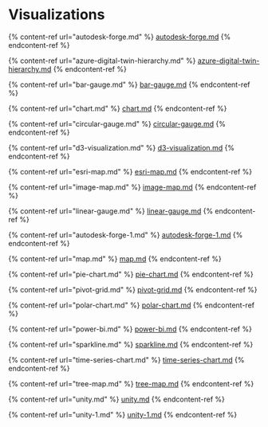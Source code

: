 # Visualizations

{% content-ref url="autodesk-forge.md" %}
[autodesk-forge.md](autodesk-forge.md)
{% endcontent-ref %}

{% content-ref url="azure-digital-twin-hierarchy.md" %}
[azure-digital-twin-hierarchy.md](azure-digital-twin-hierarchy.md)
{% endcontent-ref %}

{% content-ref url="bar-gauge.md" %}
[bar-gauge.md](bar-gauge.md)
{% endcontent-ref %}

{% content-ref url="chart.md" %}
[chart.md](chart.md)
{% endcontent-ref %}

{% content-ref url="circular-gauge.md" %}
[circular-gauge.md](circular-gauge.md)
{% endcontent-ref %}

{% content-ref url="d3-visualization.md" %}
[d3-visualization.md](d3-visualization.md)
{% endcontent-ref %}

{% content-ref url="esri-map.md" %}
[esri-map.md](esri-map.md)
{% endcontent-ref %}

{% content-ref url="image-map.md" %}
[image-map.md](image-map.md)
{% endcontent-ref %}

{% content-ref url="linear-gauge.md" %}
[linear-gauge.md](linear-gauge.md)
{% endcontent-ref %}

{% content-ref url="autodesk-forge-1.md" %}
[autodesk-forge-1.md](autodesk-forge-1.md)
{% endcontent-ref %}

{% content-ref url="map.md" %}
[map.md](map.md)
{% endcontent-ref %}

{% content-ref url="pie-chart.md" %}
[pie-chart.md](pie-chart.md)
{% endcontent-ref %}

{% content-ref url="pivot-grid.md" %}
[pivot-grid.md](pivot-grid.md)
{% endcontent-ref %}

{% content-ref url="polar-chart.md" %}
[polar-chart.md](polar-chart.md)
{% endcontent-ref %}

{% content-ref url="power-bi.md" %}
[power-bi.md](power-bi.md)
{% endcontent-ref %}

{% content-ref url="sparkline.md" %}
[sparkline.md](sparkline.md)
{% endcontent-ref %}

{% content-ref url="time-series-chart.md" %}
[time-series-chart.md](time-series-chart.md)
{% endcontent-ref %}

{% content-ref url="tree-map.md" %}
[tree-map.md](tree-map.md)
{% endcontent-ref %}

{% content-ref url="unity.md" %}
[unity.md](unity.md)
{% endcontent-ref %}

{% content-ref url="unity-1.md" %}
[unity-1.md](unity-1.md)
{% endcontent-ref %}

